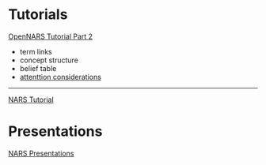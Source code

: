# Tutorials
[OpenNARS Tutorial Part 2](https://www.youtube.com/watch?v=NzKYguOZTn8&list=PLIuBkJssgnZE10fkTUhb6f5_uAeHeXWFy)
* term links
* concept structure
* belief table
* [attenttion considerations](https://youtu.be/NzKYguOZTn8?t=1163)
---

[NARS Tutorial](https://www.youtube.com/watch?v=NzKYguOZTn8&list=PLIuBkJssgnZE10fkTUhb6f5_uAeHeXWFy)<br />
# Presentations
[NARS Presentations](https://www.youtube.com/watch?v=T9eSVYLSSrs&index=1&list=PLIuBkJssgnZEvv1rs1vtknkJDV3UyqOHu)